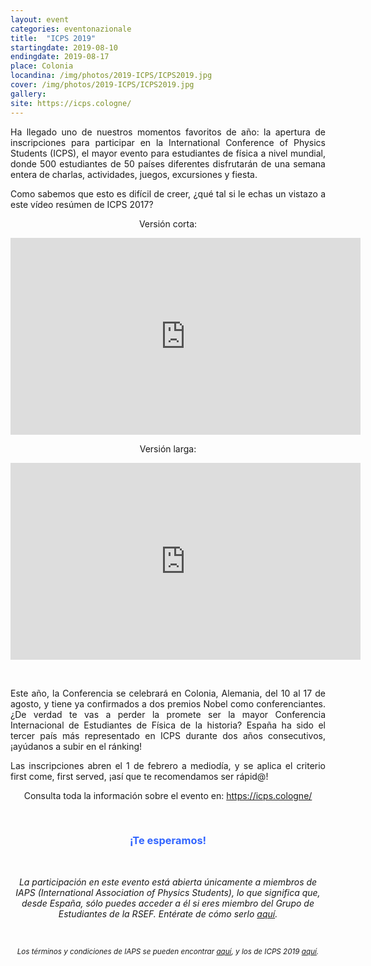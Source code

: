 ```yaml
---
layout: event
categories: eventonazionale
title:  "ICPS 2019"
startingdate: 2019-08-10
endingdate: 2019-08-17
place: Colonia
locandina: /img/photos/2019-ICPS/ICPS2019.jpg
cover: /img/photos/2019-ICPS/ICPS2019.jpg
gallery:
site: https://icps.cologne/
---
```


<p style="text-align: justify;">
  Ha llegado uno de nuestros momentos favoritos de año: la apertura de inscripciones para participar en la International Conference of Physics Students (ICPS), el mayor evento para estudiantes de física a nivel mundial, donde 500 estudiantes de 50 países diferentes disfrutarán de una semana entera de charlas, actividades, juegos, excursiones y fiesta.
</p>
<p style="text-align: justify;">
  Como sabemos que esto es difícil de creer, ¿qué tal si le echas un vistazo a este vídeo resúmen de ICPS 2017?
</p>
<div>
  <p style="text-align: center;">
    Versión corta:
  </p>
  <p style="text-align: center;">
    <iframe width="560" height="315" src="https://www.youtube-nocookie.com/embed/0MWMx-Klmms?rel=0" frameborder="0" allow="accelerometer; autoplay; encrypted-media; gyroscope; picture-in-picture" allowfullscreen></iframe>
  </p>
  <p style="text-align: center;">
    Versión larga:
  </p>
  <p style="text-align: center;">
    <iframe width="560" height="315" src="https://www.youtube-nocookie.com/embed/GcoZuXLViAA?rel=0" frameborder="0" allow="accelerometer; autoplay; encrypted-media; gyroscope; picture-in-picture" allowfullscreen></iframe>
  </p>
</div>
<p>
  &nbsp;
</p>
<p style="text-align: justify;">
  Este año, la Conferencia se celebrará en Colonia, Alemania, del 10 al 17 de agosto, y tiene ya confirmados a dos premios Nobel como conferenciantes. ¿De verdad te vas a perder la promete ser la mayor Conferencia Internacional de Estudiantes de Física de la historia? España ha sido el tercer país más representado en ICPS durante dos años consecutivos, ¡ayúdanos a subir en el ránking!
</p>
<p style="text-align: justify;">
  Las inscripciones abren el 1 de febrero a mediodía, y se aplica el criterio first come, first served, ¡así que te recomendamos ser rápid@!
</p>
<center>
  Consulta toda la información sobre el evento en: <a href="https://icps.cologne/">https://icps.cologne/</a>
</center>
<p>
  &nbsp;
</p>
<h3 style="text-align: center;">
  <span style="color: #3366ff;">
    ¡Te esperamos!
  </span>
</h3>
<p>
  &nbsp;
</p>
<center>
  <em>
    La participación en este evento está abierta únicamente a miembros de IAPS (International Association of Physics Students), lo que significa que, desde España, sólo puedes acceder a él si eres miembro del Grupo de Estudiantes de la RSEF. Entérate de cómo serlo <a href="/inscripcion/">aquí</a>.
  </em>
</center>
<p>
  &nbsp;
</p>
<p style="text-align: center;">
  <em>
    <small>
      Los términos y condiciones de IAPS se pueden encontrar <a href="https://www.iaps.info/wp-content/uploads/2018/11/iaps-Terms-and-Conditions.pdf">aquí</a>, y los de ICPS 2019 <a href="https://icps.cologne/wp-content/uploads/2019/01/ICPS-2019-Terms-and-Conditions_final.pdf">aquí</a>.
    </small>
  </em>
</p>
